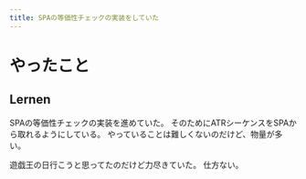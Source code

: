 ```yaml
---
title: SPAの等価性チェックの実装をしていた
---
```


# やったこと

## Lernen

SPAの等価性チェックの実装を進めていた。
そのためにATRシーケンスをSPAから取れるようにしている。
やっていることは難しくないのだけど、物量が多い。

遊戯王の日行こうと思ってたのだけど力尽きていた。
仕方ない。
